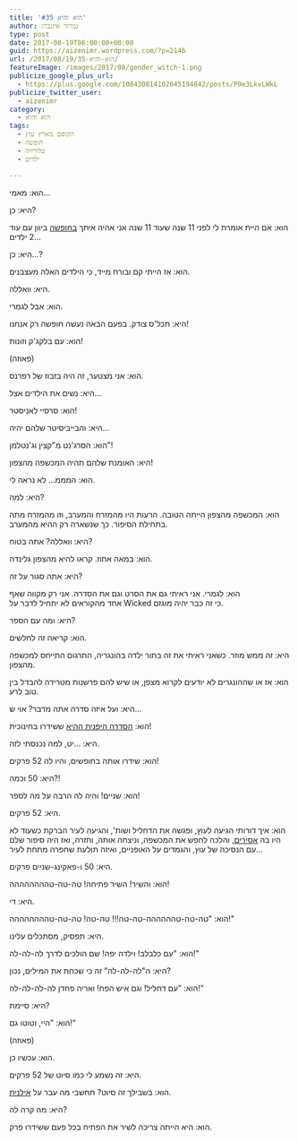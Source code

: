 ```yaml
---
title: 'הוא והיא #35'
author: נמרוד איזנברג
type: post
date: 2017-08-19T06:00:00+00:00
guid: https://aizenimr.wordpress.com/?p=2146
url: /2017/08/19/הוא-והיא-35/
featureImage: /images/2017/08/gender_witch-1.png
publicize_google_plus_url:
  - https://plus.google.com/108430814102045194842/posts/P9e3LkvLWkL
publicize_twitter_user:
  - aizenimr
category:
  - הוא והיא
tags:
  - הקוסם מארץ עוץ
  - חופשה
  - טלוויזיה
  - ילדים

---
```

<span lang="he-IL">הוא</span><span lang="en-US">: </span><span lang="he-IL">מאמי</span><span lang="en-US">...</span>

<span lang="he-IL">היא</span><span lang="en-US">: </span><span lang="he-IL">כן</span><span lang="en-US">?</span>

<span lang="he-IL">הוא</span><span lang="en-US">: </span><span lang="he-IL">אם היית אומרת לי לפני </span><span lang="en-US">11 </span><span lang="he-IL">שנה שעוד </span><span lang="en-US">11 </span><span lang="he-IL">שנה אני אהיה איתך <a href="/2017/08/15/%d7%a8%d7%a1%d7%99%d7%a1%d7%99%d7%9d-%d7%9e%d7%96%d7%a7%d7%99%d7%a0%d7%98%d7%95%d7%a1-2017/">בחופשה</a> ביוון עם עוד </span><span lang="en-US">2 </span><span lang="he-IL">ילדים</span><span lang="en-US">...</span>

<span lang="he-IL">היא</span><span lang="en-US">: </span><span lang="he-IL">כן</span><span lang="en-US">...?</span>

<span lang="he-IL">הוא</span><span lang="en-US">: </span><span lang="he-IL">אז הייתי קם ובורח מייד</span><span lang="en-US">, </span><span lang="he-IL">כי הילדים האלה מעצבנים</span><span lang="en-US">.</span>

<span lang="he-IL">היא</span><span lang="en-US">: </span><span lang="he-IL">וואללה</span><span lang="en-US">.</span>

<span lang="he-IL">הוא</span><span lang="en-US">: </span><span lang="he-IL">אבל לגמרי</span><span lang="en-US">.</span>

<span lang="he-IL">היא</span><span lang="en-US">: </span><span lang="he-IL">תכל</span><span lang="en-US">'</span><span lang="he-IL">ס צודק</span><span lang="en-US">. </span><span lang="he-IL">בפעם הבאה נעשה חופשה רק אנחנו</span><span lang="en-US">!</span>

<span lang="he-IL">הוא</span><span lang="en-US">: </span><span lang="he-IL">עם בלקג</span><span lang="en-US">'</span><span lang="he-IL">ק וזונות</span><span lang="en-US">!</span>

<span lang="en-US">(</span><span lang="he-IL">פאוזה</span><span lang="en-US">)</span>

<span lang="he-IL">הוא</span><span lang="en-US">: </span><span lang="he-IL">אני מצטער</span><span lang="en-US">, </span><span lang="he-IL">זה היה בזבוז של רפרנס</span><span lang="en-US">.</span>

<span lang="he-IL">היא</span><span lang="en-US">: </span><span lang="he-IL">נשים את הילדים אצל</span><span lang="en-US">...</span>

<span lang="he-IL">הוא</span><span lang="en-US">: </span><span lang="he-IL">סרסיי לאניסטר</span><span lang="en-US">!</span>

<span lang="he-IL">היא</span><span lang="en-US">: </span><span lang="he-IL">והבייביסיטר שלהם יהיה</span><span lang="en-US">...</span>

<span lang="he-IL">הוא</span><span lang="en-US">: </span><span lang="he-IL">הסרג</span><span lang="en-US">'</span><span lang="he-IL">נט מ</span><span lang="en-US">"</span><span lang="he-IL">קצין וג</span><span lang="en-US">'</span><span lang="he-IL">נטלמן</span><span lang="en-US">"!</span>

<span lang="he-IL">היא</span><span lang="en-US">: </span><span lang="he-IL">האומנת שלהם תהיה המכשפה מהצפון</span><span lang="en-US">!</span>

<span lang="he-IL">הוא</span><span lang="en-US">: </span><span lang="he-IL">המממ… לא נראה לי</span><span lang="en-US">.</span>

<span lang="he-IL">היא</span><span lang="en-US">: </span><span lang="he-IL">למה</span><span lang="en-US">?</span>

<span lang="he-IL">הוא</span><span lang="en-US">: </span><span lang="he-IL">המכשפה מהצפון הייתה הטובה</span><span lang="en-US">. </span><span lang="he-IL">הרעות היו מהמזרח והמערב</span><span lang="en-US">, </span><span lang="he-IL">וזו מהמזרח מתה בתחילת הסיפור</span><span lang="en-US">. </span><span lang="he-IL">כך שנשארה רק ההיא מהמערב</span><span lang="en-US">.</span>

<span lang="he-IL">היא</span><span lang="en-US">: </span><span lang="he-IL">וואללה</span><span lang="en-US">? </span><span lang="he-IL">אתה בטוח</span><span lang="en-US">?</span>

<span lang="he-IL">הוא</span><span lang="en-US">: </span><span lang="he-IL">במאה אחוז</span><span lang="en-US">. </span><span lang="he-IL">קראו להיא מהצפון גלינדה</span><span lang="en-US">.</span>

<span lang="he-IL">היא</span><span lang="en-US">: </span><span lang="he-IL">אתה סגור על זה</span><span lang="en-US">?</span>

<span lang="he-IL">הוא</span><span lang="en-US">: </span><span lang="he-IL">לגמרי</span><span lang="en-US">. </span><span lang="he-IL">אני ראיתי גם את הסרט וגם את הסדרה</span><span lang="en-US">. אני רק מקווה שאף אחד</span><span lang="he-IL"> מהקוראים לא יתחיל לדבר על </span><span lang="en-US">Wicked כי זה כבר יהיה מוגזם.</span>

היא: ומה עם הספר?

הוא: קריאה זה לחלשים.

<span lang="he-IL">היא</span><span lang="en-US">: </span><span lang="he-IL">זה ממש מוזר</span><span lang="en-US">. </span><span lang="he-IL">כשאני ראיתי את זה בתור ילדה בהונגריה</span><span lang="en-US">, </span><span lang="he-IL">התרגום התייחס למכשפה מהצפון</span><span lang="en-US">.</span>

<span lang="he-IL">הוא</span><span lang="en-US">: </span><span lang="he-IL">אז או שההונגרים לא יודעים לקרוא מצפן</span><span lang="en-US">, </span><span lang="he-IL">או שיש להם פרשנות מטרידה להבדל בין טוב לרע</span><span lang="en-US">.</span>

<span lang="he-IL">היא</span><span lang="en-US">: </span><span lang="he-IL">ועל איזה סדרה אתה מדבר</span><span lang="en-US">? </span><span lang="he-IL">אוי ש</span><span lang="en-US">...</span>

<span lang="he-IL">הוא</span><span lang="en-US">: </span><span lang="he-IL"><a href="https://he.wikipedia.org/wiki/%D7%94%D7%A7%D7%95%D7%A1%D7%9D_%D7%9E%D7%90%D7%A8%D7%A5_%D7%A2%D7%95%D7%A5_(%D7%90%D7%A0%D7%99%D7%9E%D7%94)">הסדרה היפנית ההיא</a> ששידרו בחינוכית</span><span lang="en-US">!</span>

<span lang="he-IL">היא</span><span lang="en-US">: ...</span><span lang="he-IL">יט</span><span lang="en-US">, </span><span lang="he-IL">למה נכנסתי לזה</span><span lang="en-US">.</span>

<span lang="he-IL">הוא</span><span lang="en-US">: </span><span lang="he-IL">שידרו אותה בחופשים</span><span lang="en-US">, </span><span lang="he-IL">והיו לה </span><span lang="en-US">52 </span><span lang="he-IL">פרקים</span><span lang="en-US">!</span>

<span lang="he-IL">היא</span><span lang="en-US">: 50 </span><span lang="he-IL">וכמה</span><span lang="en-US">?!</span>

<span lang="he-IL">הוא</span><span lang="en-US">: </span><span lang="he-IL">שניים</span><span lang="en-US">! </span><span lang="he-IL">והיה לה הרבה על מה לספר</span><span lang="en-US">!</span>

<span lang="he-IL">היא</span><span lang="en-US">: 52 </span><span lang="he-IL">פרקים</span><span lang="en-US">.</span>

<span lang="he-IL">הוא</span><span lang="en-US">: </span><span lang="he-IL">איך דורותי הגיעה לעוץ</span><span lang="en-US">, </span><span lang="he-IL">ופגשה את הדחליל ושות</span><span lang="en-US">', </span><span lang="he-IL">והגיעה לעיר הברקת כשעוד לא היו בה <a href="https://en.wikipedia.org/wiki/Oz_(TV_series)">אסירים</a></span><span lang="en-US">, </span><span lang="he-IL">והלכה לחפש את המכשפה</span><span lang="en-US">, </span><span lang="he-IL">וניצחה אותה</span><span lang="en-US">, </span><span lang="he-IL">וחזרה</span><span lang="en-US">, </span><span lang="he-IL">ואז היה סיפור שלם עם הנסיכה של עוץ</span><span lang="en-US">, </span><span lang="he-IL">והגמדים על האופניים</span><span lang="en-US">, </span><span lang="he-IL">ואיזה תולעת שחפרה מתחת לעיר</span><span lang="en-US">...</span>

<span lang="he-IL">היא</span><span lang="en-US">: 50 </span><span lang="he-IL">ו</span><span lang="en-US">-</span><span lang="he-IL">פאקינג</span><span lang="en-US">-</span><span lang="he-IL">שניים פרקים</span><span lang="en-US">.</span>

<span lang="he-IL">הוא</span><span lang="en-US">: </span><span lang="he-IL">והשיר</span><span lang="en-US">! </span><span lang="he-IL">השיר פתיחה</span><span lang="en-US">! </span><span lang="he-IL">טה</span><span lang="en-US">-</span><span lang="he-IL">טה</span><span lang="en-US">-</span><span lang="he-IL">טהההההההה</span><span lang="en-US">!</span>

<span lang="he-IL">היא</span><span lang="en-US">: </span><span lang="he-IL">די</span><span lang="en-US">.</span>

<span lang="he-IL">הוא</span><span lang="en-US">: "</span><span lang="he-IL">טה</span><span lang="en-US">-</span><span lang="he-IL">טה</span><span lang="en-US">-</span><span lang="he-IL">טהההההה</span><span lang="en-US">-</span><span lang="he-IL">טה</span><span lang="en-US">-</span><span lang="he-IL">טה</span><span lang="en-US">!!! </span><span lang="he-IL">טה</span><span lang="en-US">-</span><span lang="he-IL">טה</span><span lang="en-US">! </span><span lang="he-IL">טה</span><span lang="en-US">-</span><span lang="he-IL">טה</span><span lang="en-US">-</span><span lang="he-IL">טהההההההה</span><span lang="en-US">!"</span>

<span lang="he-IL">היא</span><span lang="en-US">: </span><span lang="he-IL">תפסיק</span><span lang="en-US">, </span><span lang="he-IL">מסתכלים עלינו</span><span lang="en-US">.</span>

<span lang="he-IL">הוא</span><span lang="en-US">: "</span><span lang="he-IL">עם כלבלב</span><span lang="en-US">! </span><span lang="he-IL">וילדה יפה</span><span lang="en-US">! </span><span lang="he-IL">שם הולכים לדרך לה</span><span lang="en-US">-</span><span lang="he-IL">לה</span><span lang="en-US">-</span><span lang="he-IL">לה</span><span lang="en-US">!"</span>

<span lang="he-IL">היא</span><span lang="en-US">: </span><span lang="he-IL">ה</span><span lang="en-US">"</span><span lang="he-IL">לה</span><span lang="en-US">-</span><span lang="he-IL">לה</span><span lang="en-US">-</span><span lang="he-IL">לה</span><span lang="en-US">" </span><span lang="he-IL">זה כי שכחת את המילים</span><span lang="en-US">, </span><span lang="he-IL">נכון</span><span lang="en-US">?</span>

<span lang="he-IL">הוא</span><span lang="en-US">: "</span><span lang="he-IL">עם דחליל</span><span lang="en-US">! </span><span lang="he-IL">וגם איש הפח</span><span lang="en-US">! </span><span lang="he-IL">ואריה פחדן לה</span><span lang="en-US">-</span><span lang="he-IL">לה</span><span lang="en-US">-</span><span lang="he-IL">לה</span><span lang="en-US">-</span><span lang="he-IL">לה</span><span lang="en-US">!"</span>

<span lang="he-IL">היא</span><span lang="en-US">: </span><span lang="he-IL">סיימת</span><span lang="en-US">?</span>

<span lang="he-IL">הוא</span><span lang="en-US">: "</span><span lang="he-IL">היי</span><span lang="en-US">, </span><span lang="he-IL">וטוטו גם</span><span lang="en-US">!"</span>

<span lang="en-US">(</span><span lang="he-IL">פאוזה</span><span lang="en-US">)</span>

<span lang="he-IL">הוא</span><span lang="en-US">: </span><span lang="he-IL">עכשיו כן</span><span lang="en-US">.</span>

<span lang="he-IL">היא</span><span lang="en-US">: </span><span lang="he-IL">זה נשמע לי כמו סיוט של </span><span lang="en-US">52 </span><span lang="he-IL">פרקים</span><span lang="en-US">.</span>

<span lang="he-IL">הוא</span><span lang="en-US">: </span><span lang="he-IL">בשבילך זה סיוט</span><span lang="en-US">? </span><span lang="he-IL">תחשבי מה עבר על <a href="https://he.wikipedia.org/wiki/%D7%90%D7%99%D7%9C%D7%A0%D7%99%D7%AA">אילנית</a></span><span lang="en-US">.</span>

<span lang="he-IL">היא</span><span lang="en-US">: </span><span lang="he-IL">מה קרה לה</span><span lang="en-US">?</span>

<span lang="he-IL">הוא</span><span lang="en-US">: </span><span lang="he-IL">היא הייתה צריכה לשיר את הפתיח בכל פעם ששידרו פרק</span><span lang="en-US">.</span>